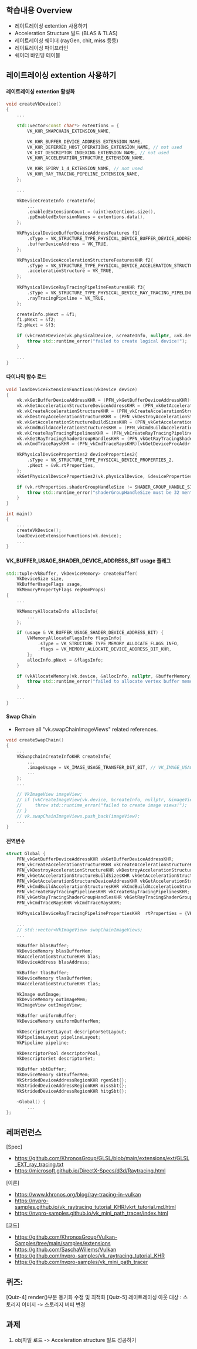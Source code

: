 ## 학습내용 Overview
- 레이트레이싱 extention 사용하기
- Acceleration Structure 빌드 (BLAS & TLAS)
- 레이트레이싱 쉐이더 (rayGen, chit, miss 등등)
- 레이트레이싱 파이프라인
- 쉐이더 바인딩 테이블


## 레이트레이싱 extention 사용하기

#### 레이트레이싱 extention 활성화
```cpp
void createVkDevice()
{
    ...

    std::vector<const char*> extentions = { 
        VK_KHR_SWAPCHAIN_EXTENSION_NAME, 

        VK_KHR_BUFFER_DEVICE_ADDRESS_EXTENSION_NAME,
        VK_KHR_DEFERRED_HOST_OPERATIONS_EXTENSION_NAME, // not used
        VK_EXT_DESCRIPTOR_INDEXING_EXTENSION_NAME, // not used
        VK_KHR_ACCELERATION_STRUCTURE_EXTENSION_NAME,

        VK_KHR_SPIRV_1_4_EXTENSION_NAME, // not used
        VK_KHR_RAY_TRACING_PIPELINE_EXTENSION_NAME,
    };

    ...

    VkDeviceCreateInfo createInfo{
        ...
        .enabledExtensionCount = (uint)extentions.size(),
        .ppEnabledExtensionNames = extentions.data(),
    };

    VkPhysicalDeviceBufferDeviceAddressFeatures f1{
        .sType = VK_STRUCTURE_TYPE_PHYSICAL_DEVICE_BUFFER_DEVICE_ADDRESS_FEATURES,
        .bufferDeviceAddress = VK_TRUE,
    };

	VkPhysicalDeviceAccelerationStructureFeaturesKHR f2{
        .sType = VK_STRUCTURE_TYPE_PHYSICAL_DEVICE_ACCELERATION_STRUCTURE_FEATURES_KHR,
        .accelerationStructure = VK_TRUE,
    };
	
    VkPhysicalDeviceRayTracingPipelineFeaturesKHR f3{
        .sType = VK_STRUCTURE_TYPE_PHYSICAL_DEVICE_RAY_TRACING_PIPELINE_FEATURES_KHR,
        .rayTracingPipeline = VK_TRUE,
    }; 

    createInfo.pNext = &f1;
    f1.pNext = &f2;
    f2.pNext = &f3;

    if (vkCreateDevice(vk.physicalDevice, &createInfo, nullptr, &vk.device) != VK_SUCCESS) {
        throw std::runtime_error("failed to create logical device!");
    }

    ...
}
```

#### 다이나믹 함수 로드
```cpp
void loadDeviceExtensionFunctions(VkDevice device)
{
    vk.vkGetBufferDeviceAddressKHR = (PFN_vkGetBufferDeviceAddressKHR)(vkGetDeviceProcAddr(device, "vkGetBufferDeviceAddressKHR"));
    vk.vkGetAccelerationStructureDeviceAddressKHR = (PFN_vkGetAccelerationStructureDeviceAddressKHR)(vkGetDeviceProcAddr(device, "vkGetAccelerationStructureDeviceAddressKHR"));
    vk.vkCreateAccelerationStructureKHR = (PFN_vkCreateAccelerationStructureKHR)(vkGetDeviceProcAddr(device, "vkCreateAccelerationStructureKHR"));
    vk.vkDestroyAccelerationStructureKHR = (PFN_vkDestroyAccelerationStructureKHR)(vkGetDeviceProcAddr(device, "vkDestroyAccelerationStructureKHR"));
    vk.vkGetAccelerationStructureBuildSizesKHR = (PFN_vkGetAccelerationStructureBuildSizesKHR)(vkGetDeviceProcAddr(device, "vkGetAccelerationStructureBuildSizesKHR"));
    vk.vkCmdBuildAccelerationStructuresKHR = (PFN_vkCmdBuildAccelerationStructuresKHR)(vkGetDeviceProcAddr(device, "vkCmdBuildAccelerationStructuresKHR"));
    vk.vkCreateRayTracingPipelinesKHR = (PFN_vkCreateRayTracingPipelinesKHR)(vkGetDeviceProcAddr(device, "vkCreateRayTracingPipelinesKHR"));
	vk.vkGetRayTracingShaderGroupHandlesKHR = (PFN_vkGetRayTracingShaderGroupHandlesKHR)(vkGetDeviceProcAddr(device, "vkGetRayTracingShaderGroupHandlesKHR"));
    vk.vkCmdTraceRaysKHR = (PFN_vkCmdTraceRaysKHR)(vkGetDeviceProcAddr(device, "vkCmdTraceRaysKHR"));

    VkPhysicalDeviceProperties2 deviceProperties2{
        .sType = VK_STRUCTURE_TYPE_PHYSICAL_DEVICE_PROPERTIES_2,
        .pNext = &vk.rtProperties,
    };
	vkGetPhysicalDeviceProperties2(vk.physicalDevice, &deviceProperties2);

    if (vk.rtProperties.shaderGroupHandleSize != SHADER_GROUP_HANDLE_SIZE) {
        throw std::runtime_error("shaderGroupHandleSize must be 32 mentioned in the vulakn spec (Table 69. Required Limits)!");
    }
}

int main()
{
    ...
    createVkDevice();
    loadDeviceExtensionFunctions(vk.device);
    ...
}
```

#### VK_BUFFER_USAGE_SHADER_DEVICE_ADDRESS_BIT usage 플래그
```cpp
std::tuple<VkBuffer, VkDeviceMemory> createBuffer(
    VkDeviceSize size, 
    VkBufferUsageFlags usage, 
    VkMemoryPropertyFlags reqMemProps)
{
    ...

    VkMemoryAllocateInfo allocInfo{
        ...
    };

    if (usage & VK_BUFFER_USAGE_SHADER_DEVICE_ADDRESS_BIT) {
        VkMemoryAllocateFlagsInfo flagsInfo{
            .sType = VK_STRUCTURE_TYPE_MEMORY_ALLOCATE_FLAGS_INFO,
            .flags = VK_MEMORY_ALLOCATE_DEVICE_ADDRESS_BIT_KHR,
        };
        allocInfo.pNext = &flagsInfo;
    }

    if (vkAllocateMemory(vk.device, &allocInfo, nullptr, &bufferMemory) != VK_SUCCESS) {
        throw std::runtime_error("failed to allocate vertex buffer memory!");
    }

    ...
}
```

#### Swap Chain
- Remove all "vk.swapChainImageViews" related references.
```cpp
void createSwapChain()
{
    ...
    VkSwapchainCreateInfoKHR createInfo{
        ...
        .imageUsage = VK_IMAGE_USAGE_TRANSFER_DST_BIT, // VK_IMAGE_USAGE_COLOR_ATTACHMENT_BIT,
        ...
    };
    ...

    // VkImageView imageView;
    // if (vkCreateImageView(vk.device, &createInfo, nullptr, &imageView) != VK_SUCCESS) {
    //     throw std::runtime_error("failed to create image views!");
    // }
    // vk.swapChainImageViews.push_back(imageView);
    ...
}
```

#### 전역변수
```cpp
struct Global {
    PFN_vkGetBufferDeviceAddressKHR vkGetBufferDeviceAddressKHR;
    PFN_vkCreateAccelerationStructureKHR vkCreateAccelerationStructureKHR;
    PFN_vkDestroyAccelerationStructureKHR vkDestroyAccelerationStructureKHR;
    PFN_vkGetAccelerationStructureBuildSizesKHR vkGetAccelerationStructureBuildSizesKHR;
    PFN_vkGetAccelerationStructureDeviceAddressKHR vkGetAccelerationStructureDeviceAddressKHR;
    PFN_vkCmdBuildAccelerationStructuresKHR vkCmdBuildAccelerationStructuresKHR;
    PFN_vkCreateRayTracingPipelinesKHR vkCreateRayTracingPipelinesKHR;
	PFN_vkGetRayTracingShaderGroupHandlesKHR vkGetRayTracingShaderGroupHandlesKHR;
    PFN_vkCmdTraceRaysKHR vkCmdTraceRaysKHR;

	VkPhysicalDeviceRayTracingPipelinePropertiesKHR  rtProperties = {VK_STRUCTURE_TYPE_PHYSICAL_DEVICE_RAY_TRACING_PIPELINE_PROPERTIES_KHR};
    
    ...
    // std::vector<VkImageView> swapChainImageViews;
    ...

    VkBuffer blasBuffer;
    VkDeviceMemory blasBufferMem;
    VkAccelerationStructureKHR blas;
    VkDeviceAddress blasAddress;

    VkBuffer tlasBuffer;
    VkDeviceMemory tlasBufferMem;
    VkAccelerationStructureKHR tlas;

    VkImage outImage;
    VkDeviceMemory outImageMem;
    VkImageView outImageView;

    VkBuffer uniformBuffer;
    VkDeviceMemory uniformBufferMem;

    VkDescriptorSetLayout descriptorSetLayout;
    VkPipelineLayout pipelineLayout;
    VkPipeline pipeline;

    VkDescriptorPool descriptorPool;
    VkDescriptorSet descriptorSet;

    VkBuffer sbtBuffer;
    VkDeviceMemory sbtBufferMem;
    VkStridedDeviceAddressRegionKHR rgenSbt{};
    VkStridedDeviceAddressRegionKHR missSbt{};
    VkStridedDeviceAddressRegionKHR hitgSbt{};

    ~Global() {
        ...
};
```


## 레퍼런런스
[Spec]
- https://github.com/KhronosGroup/GLSL/blob/main/extensions/ext/GLSL_EXT_ray_tracing.txt
- https://microsoft.github.io/DirectX-Specs/d3d/Raytracing.html

[이론]
- https://www.khronos.org/blog/ray-tracing-in-vulkan
- https://nvpro-samples.github.io/vk_raytracing_tutorial_KHR/vkrt_tutorial.md.html
- https://nvpro-samples.github.io/vk_mini_path_tracer/index.html

[코드]
- https://github.com/KhronosGroup/Vulkan-Samples/tree/main/samples/extensions
- https://github.com/SaschaWillems/Vulkan
- https://github.com/nvpro-samples/vk_raytracing_tutorial_KHR
- https://github.com/nvpro-samples/vk_mini_path_tracer



## 퀴즈:
[Quiz-4] render()부분 동기화 수정 및 최적화
[Quiz-5] 레이트레이싱 아웃 대상 : 스토리지 이미지 -> 스토리지 버퍼 변경

## 과제
1. obj파일 로드 -> Acceleration structure 빌드 성공하기
